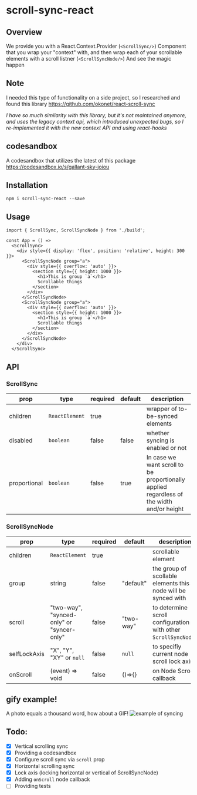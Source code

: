# scroll-sync-react

## Overview

We provide you with a React.Context.Provider (`<ScrollSync/>`) Component that you wrap your "context" with, and then wrap each of your scrollable elements with a scroll listner (`<ScrollSyncNode/>`)
And see the magic happen

## Note

I needed this type of functionality on a side project, so I researched and found this library https://github.com/okonet/react-scroll-sync

_I have so much similarity with this library, but it's not maintained anymore, and uses the legacy context api, which introduced unexpected bugs, so I re-implemented it with the new context API and using react-hooks_

## codesandbox

A codesandbox that utilizes the latest of this package
https://codesandbox.io/s/gallant-sky-joiou

## Installation

```
npm i scroll-sync-react --save
```

## Usage

```
import { ScrollSync, ScrollSyncNode } from './build';

const App = () =>
  <ScrollSync>
    <div style={{ display: 'flex', position: 'relative', height: 300 }}>
      <ScrollSyncNode group="a">
        <div style={{ overflow: 'auto' }}>
          <section style={{ height: 1000 }}>
            <h1>This is group `a`</h1>
            Scrollable things
          </section>
        </div>
      </ScrollSyncNode>
      <ScrollSyncNode group="a">
        <div style={{ overflow: 'auto' }}>
          <section style={{ height: 1000 }}>
            <h1>This is group `a`</h1>
            Scrollable things
          </section>
        </div>
      </ScrollSyncNode>
    </div>
  </ScrollSync>
```

## API

### ScrollSync

| prop         | type           | required | default | description                                                                               |
| ------------ | -------------- | -------- | ------- | ----------------------------------------------------------------------------------------- |
| children     | `ReactElement` | true     |         | wrapper of to-be-synced elements                                                          |
| disabled     | `boolean`      | false    | false   | whether syncing is enabled or not                                                         |
| proportional | `boolean`      | false    | true    | In case we want scroll to be proportionally applied regardless of the width and/or height |

### ScrollSyncNode

| prop         | type                                      | required | default   | description                                                    |
| ------------ | ----------------------------------------- | -------- | --------- | -------------------------------------------------------------- |
| children     | `ReactElement`                            | true     |           | scrollable element                                             |
| group        | string                                    | false    | "default" | the group of scollable elements this node will be synced with  |
| scroll       | "two-way", "synced-only" or "syncer-only" | false    | "two-way" | to determine scroll configuration with other `ScrollSyncNode`s |
| selfLockAxis | "X", "Y", "XY" or `null`                  | false    | `null`    | to specifiy current node scroll lock axis                      |
| onScroll     | (event) => void                           | false    | ()=>{}    | on Node Scroll callback                                        |

## gify example!

A photo equals a thousand word, how about a GIF!
![example of syncing](example.gif)

## Todo:

- [x] Vertical scrolling sync
- [x] Providing a codesandbox
- [x] Configure scroll sync via `scroll` prop
- [x] Horizontal scrolling sync
- [x] Lock axis (locking horizontal or vertical of ScrollSyncNode)
- [x] Adding `onScroll` node callback
- [ ] Providing tests

